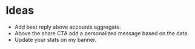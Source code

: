 # Ideas

- Add best reply above accounts aggregate.
- Above the share CTA add a personalized message based on the data.
- Update your stats on my banner.
